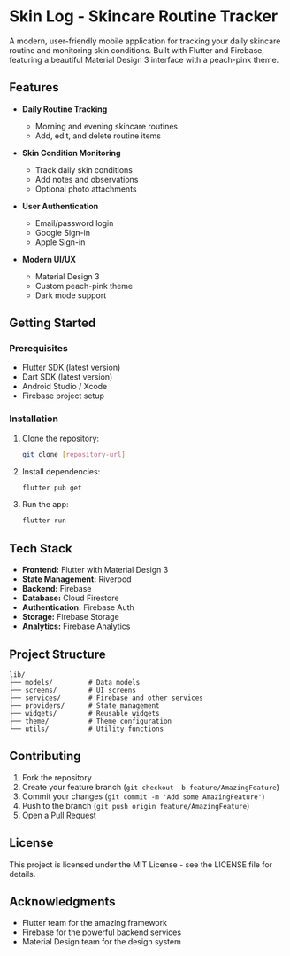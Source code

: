 # Skin Log - Skincare Routine Tracker

A modern, user-friendly mobile application for tracking your daily skincare routine and monitoring skin conditions. Built with Flutter and Firebase, featuring a beautiful Material Design 3 interface with a peach-pink theme.

## Features

- **Daily Routine Tracking**
  - Morning and evening skincare routines
  - Add, edit, and delete routine items
  
- **Skin Condition Monitoring**
  - Track daily skin conditions
  - Add notes and observations
  - Optional photo attachments
  
- **User Authentication**
  - Email/password login
  - Google Sign-in
  - Apple Sign-in
  
- **Modern UI/UX**
  - Material Design 3
  - Custom peach-pink theme
  - Dark mode support

## Getting Started

### Prerequisites

- Flutter SDK (latest version)
- Dart SDK (latest version)
- Android Studio / Xcode
- Firebase project setup

### Installation

1. Clone the repository:
   ```bash
   git clone [repository-url]
   ```

2. Install dependencies:
   ```bash
   flutter pub get
   ```

3. Run the app:
   ```bash
   flutter run
   ```

## Tech Stack

- **Frontend:** Flutter with Material Design 3
- **State Management:** Riverpod
- **Backend:** Firebase
- **Database:** Cloud Firestore
- **Authentication:** Firebase Auth
- **Storage:** Firebase Storage
- **Analytics:** Firebase Analytics

## Project Structure

```
lib/
├── models/         # Data models
├── screens/        # UI screens
├── services/       # Firebase and other services
├── providers/      # State management
├── widgets/        # Reusable widgets
├── theme/          # Theme configuration
└── utils/          # Utility functions
```

## Contributing

1. Fork the repository
2. Create your feature branch (`git checkout -b feature/AmazingFeature`)
3. Commit your changes (`git commit -m 'Add some AmazingFeature'`)
4. Push to the branch (`git push origin feature/AmazingFeature`)
5. Open a Pull Request

## License

This project is licensed under the MIT License - see the LICENSE file for details.

## Acknowledgments

- Flutter team for the amazing framework
- Firebase for the powerful backend services
- Material Design team for the design system
